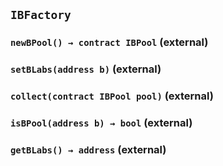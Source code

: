 ## `IBFactory`






### `newBPool() → contract IBPool` (external)





### `setBLabs(address b)` (external)





### `collect(contract IBPool pool)` (external)





### `isBPool(address b) → bool` (external)





### `getBLabs() → address` (external)






